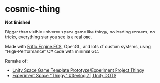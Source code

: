 # cosmic-thing

**Not finished**

Bigger than visible universe space game like thingy, no loading screens, no tricks, everything star you see is a real one.

Made with [Friflo.Engine.ECS](https://github.com/friflo/Friflo.Engine.ECS), OpenGL, and lots of custom systems, using "High-Performance" C# code with minimal GC.

Remake of:
- [Unity Space Game Template Prototype/Experiment Project Thingy](https://www.youtube.com/watch?v=cyjfxaAUsTI)
- [Experiment Space "Thingy" #Devlog 2 | Unity DOTS](https://www.youtube.com/watch?v=a0wng5QbfKE)
